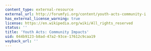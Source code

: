 ```yaml
---
content_type: external-resource
external_url: http://forumfyi.org/content/youth-acts-community-i
has_external_license_warning: true
license: https://en.wikipedia.org/wiki/All_rights_reserved
status: ''
title: 'Youth Acts: Community Impacts'
uid: 044b9123-b8ad-47a2-93ce-17612c9caa19
wayback_url: ''
---
```

